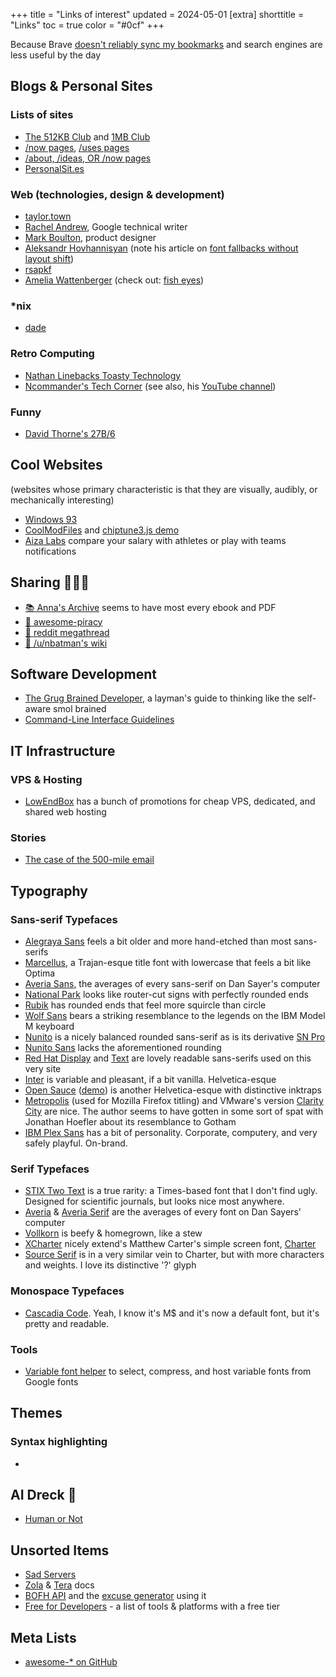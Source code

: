 +++
title = "Links of interest"
updated = 2024-05-01
[extra]
shorttitle = "Links"
toc = true
color = "#0cf"
+++

Because Brave [doesn't reliably sync my bookmarks](https://github.com/brave/brave-browser/issues/35042) and search engines are less useful by the day

## Blogs & Personal Sites

### Lists of sites
* [The 512KB Club](https://512kb.club/) and [1MB Club](https://1mb.club/)
* [/now pages](https://nownownow.com/), [/uses pages](https://uses.tech/)
* [/about, /ideas, OR /now pages](https://aboutideasnow.com/)
* [PersonalSit.es](https://personalsit.es/)

### Web (technologies, design & development)
* [taylor.town](https://taylor.town/)
* [Rachel Andrew](https://rachelandrew.co.uk/), Google technical writer
* [Mark Boulton](https://markboulton.co.uk/), product designer
* [Aleksandr Hovhannisyan](https://www.aleksandrhovhannisyan.com/) (note his article on [font fallbacks without layout shift](https://www.aleksandrhovhannisyan.com/blog/perfect-font-fallbacks/))
* [rsapkf](https://rsapkf.org/)
* [Amelia Wattenberger](https://wattenberger.com/) (check out: [fish eyes](https://wattenberger.com/thoughts/fish-eye))

### *nix
* [dade](https://0xda.de/blog/)

### Retro Computing
* [Nathan Linebacks Toasty Technology](https://toastytech.com/)
* [Ncommander's Tech Corner](https://casadevall.pro/) (see also, his [YouTube channel](https://www.youtube.com/@NCommander/))

### Funny
* [David Thorne's 27B/6](https://27bslash6.com/index.html)

## Cool Websites

(websites whose primary characteristic is that they are visually, audibly, or mechanically interesting)

* [Windows 93](https://www.windows93.net/)
* [CoolModFiles](https://coolmodfiles.com/) and [chiptune3.js demo](https://drsnuggles.github.io/chiptune/demo.html)
* [Aiza Labs](https://lab.aizastudio.com/) compare your salary with athletes or play with teams notifications

## Sharing 🏴‍☠️🦜
* [📚 Anna's Archive](https://annas-archive.org) seems to have most every ebook and PDF
* [🔗 awesome-piracy](https://shakil-shahadat.github.io/awesome-piracy/)
* [🔗 reddit megathread](https://old.reddit.com/r/Piracy/wiki/megathread)
* [🔗 /u/nbatman's wiki](https://old.reddit.com/r/FREEMEDIAHECKYEAH/wiki/index)

## Software Development
* [The Grug Brained Developer](https://grugbrain.dev/), a layman's guide to thinking like the self-aware smol brained
* [Command-Line Interface Guidelines](https://clig.dev/)

## IT Infrastructure

### VPS & Hosting
* [LowEndBox](https://lowendbox.com/) has a bunch of promotions for cheap VPS, dedicated, and shared web hosting

### Stories
* [The case of the 500-mile email](https://www.ibiblio.org/harris/500milemail.html)

## Typography

### Sans-serif Typefaces

* [Alegraya Sans](https://fonts.google.com/specimen/Alegreya+Sans) feels a bit older and more hand-etched than most sans-serifs
* [Marcellus](https://fonts.google.com/specimen/Marcellus), a Trajan-esque title font with lowercase that feels a bit like Optima
* [Averia Sans](https://fonts.google.com/specimen/Averia+Sans+Libre), the averages of every sans-serif on Dan Sayer's computer
* [National Park](https://nationalparktypeface.com/) looks like router-cut signs with perfectly rounded ends
* [Rubik](https://fonts.google.com/specimen/Rubik) has rounded ends that feel more squircle than circle
* [Wolf Sans](https://fonts2u.com/wolf-sans-regular.font) bears a striking resemblance to the legends on the IBM Model M keyboard
* [Nunito](https://fonts.google.com/specimen/Nunito) is a nicely balanced rounded sans-serif as is its derivative [SN Pro](https://supernotes.app/open-source/sn-pro/)
* [Nunito Sans](https://fonts.google.com/specimen/Nunito+Sans) lacks the aforementioned rounding
* [Red Hat Display](https://fonts.google.com/specimen/Red+Hat+Display) and [Text](https://fonts.google.com/specimen/Red+Hat+Text) are lovely readable sans-serifs used on this very site
* [Inter](https://rsms.me/inter/) is variable and pleasant, if a bit vanilla. Helvetica-esque
* [Open Sauce](https://github.com/marcologous/Open-Sauce-Fonts) ([demo](https://www.behance.net/gallery/94876543/Open-Sauce-Sans-Typeface)) is another Helvetica-esque with distinctive inktraps
* [Metropolis](https://fontesk.com/metropolis-typeface/) (used for Mozilla Firefox titling) and VMware's version [Clarity City](https://fontesk.com/clarity-city-typeface/) are nice. The author seems to have gotten in some sort of spat with Jonathan Hoefler about its resemblance to Gotham
* [IBM Plex Sans](https://www.ibm.com/plex/) has a bit of personality. Corporate, computery, and very safely playful. On-brand.

### Serif Typefaces
* [STIX Two Text](https://fonts.google.com/specimen/STIX+Two+Text) is a true rarity: a Times-based font that I don't find ugly. Designed for scientific journals, but looks nice most anywhere.
* [Averia](https://fonts.google.com/specimen/Averia+Libre) & [Averia Serif](https://fonts.google.com/specimen/Averia+Serif+Libre) are the averages of every font on Dan Sayers' computer
* [Vollkorn](https://fonts.google.com/specimen/Vollkorn) is beefy & homegrown, like a stew
* [XCharter](https://fontesk.com/xcharter-typeface/) nicely extend's Matthew Carter's simple screen font, [Charter](https://practicaltypography.com/charter.html)
* [Source Serif](https://fonts.google.com/specimen/Source+Serif+4) is in a very similar vein to Charter, but with more characters and weights. I love its distinctive '?' glyph

### Monospace Typefaces
* [Cascadia Code](https://github.com/microsoft/cascadia-code). Yeah, I know it's M$ and it's now a default font, but it's pretty and readable.

### Tools
* [Variable font helper](https://variable-font-helper.web.app/) to select, compress, and host variable fonts from Google fonts

## Themes

### Syntax highlighting
*

## AI Dreck 🤖

* [Human or Not](https://humanornot.ai)

## Unsorted Items
* [Sad Servers](https://sadservers.com/)
* [Zola](https://www.getzola.org/documentation) & [Tera](https://keats.github.io/tera/docs/) docs
* [BOFH API](https://bombeck.io/projects/bastard-operator-from-hell-generator) and the [excuse generator](https://it-excuse.bombeck.io/) using it
* [Free for Developers](https://free-for.dev/) - a list of tools & platforms with a free tier

## Meta Lists
* [awesome-* on GitHub](https://github.com/sindresorhus/awesome#readme)
